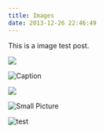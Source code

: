 ```yaml
---
title: Images
date: 2013-12-26 22:46:49
---
```


This is a image test post.

![](http://ww1.sinaimg.cn/mw690/81b78497jw1emfgwkasznj21hc0u0qb7.jpg)

![Caption](http://ww3.sinaimg.cn/mw690/81b78497jw1emfgwjrh2pj21hc0u01g3.jpg)

![](http://ww2.sinaimg.cn/mw690/81b78497jw1emfgwil5xkj21hc0u0tpm.jpg)

![Small Picture](http://placehold.it/350x150.jpg)

![test](https://timgsa.baidu.com/timg?image&quality=80&size=b9999_10000&sec=1566988335154&di=012c1f0eeab1d34de5ef39bb87212daa&imgtype=0&src=http%3A%2F%2Fpic2.orsoon.com%2F2017%2F0818%2F20170818061829395.png)